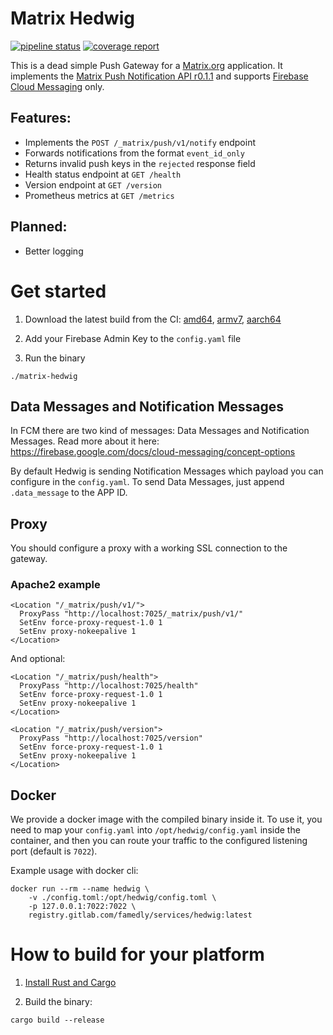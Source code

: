 # Matrix Hedwig

[![pipeline status][badge-pipeline-img]][badge-pipeline-url]
[![coverage report][badge-coverage-img]][badge-coverage-url]

[badge-coverage-img]: https://gitlab.com/famedly/company/backend/services/hedwig/badges/main/coverage.svg
[badge-coverage-url]: https://gitlab.com/famedly/company/backend/services/hedwig/-/commits/main
[badge-pipeline-img]: https://gitlab.com/famedly/company/backend/services/hedwig/badges/main/pipeline.svg
[badge-pipeline-url]: https://gitlab.com/famedly/company/backend/services/hedwig/-/commits/main


This is a dead simple Push Gateway for a [Matrix.org](https://matrix.org) application. It implements the [Matrix Push Notification API r0.1.1](https://matrix.org/docs/spec/push_gateway/r0.1.1) and supports [Firebase Cloud Messaging](https://firebase.google.com/docs/cloud-messaging/) only.

## Features:
- Implements the `POST /_matrix/push/v1/notify` endpoint
- Forwards notifications from the format `event_id_only`
- Returns invalid push keys in the `rejected` response field
- Health status endpoint at `GET /health`
- Version endpoint at `GET /version`
- Prometheus metrics at `GET /metrics`

## Planned:
- Better logging

# Get started
1. Download the latest build from the CI: [amd64](https://gitlab.com/famedly/services/famedly-push-gateway-ng/-/jobs/artifacts/main/browse?job=cargo-build-amd64), [armv7](https://gitlab.com/famedly/services/famedly-push-gateway-ng/-/jobs/artifacts/main/browse?job=cargo-build-armv7), [aarch64](https://gitlab.com/famedly/services/famedly-push-gateway-ng/-/jobs/artifacts/main/browse?job=cargo-build-aarch64)

2. Add your Firebase Admin Key to the `config.yaml` file

3. Run the binary
```
./matrix-hedwig
```

## Data Messages and Notification Messages

In FCM there are two kind of messages: Data Messages and Notification Messages. Read more about it here: https://firebase.google.com/docs/cloud-messaging/concept-options

By default Hedwig is sending Notification Messages which payload you can configure in the `config.yaml`. To send Data Messages, just append `.data_message` to the APP ID.

## Proxy

You should configure a proxy with a working SSL connection to the gateway.

### Apache2 example

```
<Location "/_matrix/push/v1/">
  ProxyPass "http://localhost:7025/_matrix/push/v1/"
  SetEnv force-proxy-request-1.0 1
  SetEnv proxy-nokeepalive 1
</Location>
```

And optional:

```
<Location "/_matrix/push/health">
  ProxyPass "http://localhost:7025/health"
  SetEnv force-proxy-request-1.0 1
  SetEnv proxy-nokeepalive 1
</Location>

<Location "/_matrix/push/version">
  ProxyPass "http://localhost:7025/version"
  SetEnv force-proxy-request-1.0 1
  SetEnv proxy-nokeepalive 1
</Location>
```

## Docker

We provide a docker image with the compiled binary inside it. To use it, you need to map your
`config.yaml` into `/opt/hedwig/config.yaml` inside the container, and then you can route your
traffic to the configured listening port (default is `7022`).

Example usage with docker cli:

```
docker run --rm --name hedwig \
    -v ./config.toml:/opt/hedwig/config.toml \
    -p 127.0.0.1:7022:7022 \
    registry.gitlab.com/famedly/services/hedwig:latest
```

# How to build for your platform

1. [Install Rust and Cargo](https://doc.rust-lang.org/cargo/getting-started/installation.html)

2. Build the binary:
```
cargo build --release
```
